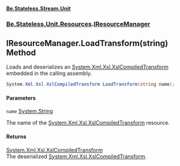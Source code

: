 #### [Be.Stateless.Stream.Unit](README.md 'README')
### [Be.Stateless.Unit.Resources](Be.Stateless.Unit.Resources.md 'Be.Stateless.Unit.Resources').[IResourceManager](IResourceManager.md 'Be.Stateless.Unit.Resources.IResourceManager')

## IResourceManager.LoadTransform(string) Method

Loads and deserializes an [System.Xml.Xsl.XslCompiledTransform](https://docs.microsoft.com/en-us/dotnet/api/System.Xml.Xsl.XslCompiledTransform 'System.Xml.Xsl.XslCompiledTransform') embedded in the calling assembly.

```csharp
System.Xml.Xsl.XslCompiledTransform LoadTransform(string name);
```
#### Parameters

<a name='Be.Stateless.Unit.Resources.IResourceManager.LoadTransform(string).name'></a>

`name` [System.String](https://docs.microsoft.com/en-us/dotnet/api/System.String 'System.String')

The name of the [System.Xml.Xsl.XslCompiledTransform](https://docs.microsoft.com/en-us/dotnet/api/System.Xml.Xsl.XslCompiledTransform 'System.Xml.Xsl.XslCompiledTransform') resource.

#### Returns
[System.Xml.Xsl.XslCompiledTransform](https://docs.microsoft.com/en-us/dotnet/api/System.Xml.Xsl.XslCompiledTransform 'System.Xml.Xsl.XslCompiledTransform')  
The deserialized [System.Xml.Xsl.XslCompiledTransform](https://docs.microsoft.com/en-us/dotnet/api/System.Xml.Xsl.XslCompiledTransform 'System.Xml.Xsl.XslCompiledTransform').